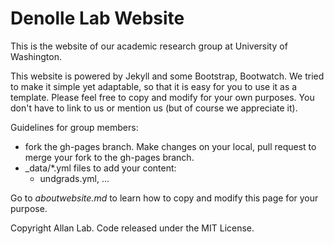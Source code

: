 # Denolle Lab Website

This is the website of our academic research group at University of Washington.

This website is powered by Jekyll and some Bootstrap, Bootwatch. We tried to make it simple yet adaptable, so that it is easy for you to use it as a template. Please feel free to copy and modify for your own purposes.  You don't have to link to us or mention us (but of course we appreciate it).


Guidelines for group members:
* fork the gh-pages branch. Make changes on your local, pull request to merge your fork to the gh-pages branch.
* _data/*.yml files to add your content:
  + undgrads.yml, ...
  

Go to *aboutwebsite.md*  to learn how to copy and modify this page for your purpose. 


Copyright Allan Lab. Code released under the MIT License.